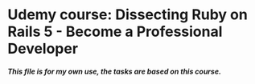 # Udemy course: Dissecting Ruby on Rails 5 - Become a Professional Developer
##### This file is for my own use, the tasks are based on this course. 
